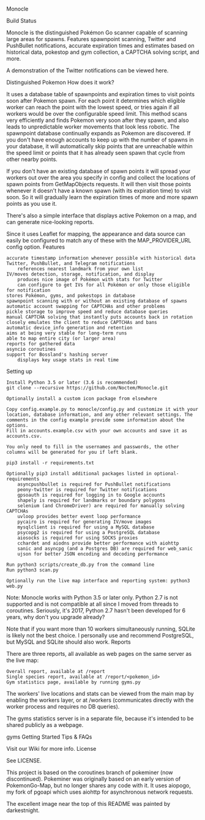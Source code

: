 Monocle

Build Status

Monocle is the distinguished Pokémon Go scanner capable of scanning large areas for spawns. Features spawnpoint scanning, Twitter and PushBullet notifications, accurate expiration times and estimates based on historical data, pokestop and gym collection, a CAPTCHA solving script, and more.

A demonstration of the Twitter notifications can be viewed here.

Distinguished Pokemon
How does it work?

It uses a database table of spawnpoints and expiration times to visit points soon after Pokemon spawn. For each point it determines which eligible worker can reach the point with the lowest speed, or tries again if all workers would be over the configurable speed limit. This method scans very efficiently and finds Pokemon very soon after they spawn, and also leads to unpredictable worker movements that look less robotic. The spawnpoint database continually expands as Pokemon are discovered. If you don't have enough accounts to keep up with the number of spawns in your database, it will automatically skip points that are unreachable within the speed limit or points that it has already seen spawn that cycle from other nearby points.

If you don't have an existing database of spawn points it will spread your workers out over the area you specify in config and collect the locations of spawn points from GetMapObjects requests. It will then visit those points whenever it doesn't have a known spawn (with its expiration time) to visit soon. So it will gradually learn the expiration times of more and more spawn points as you use it.

There's also a simple interface that displays active Pokemon on a map, and can generate nice-looking reports.

Since it uses Leaflet for mapping, the appearance and data source can easily be configured to match any of these with the MAP_PROVIDER_URL config option.
Features

    accurate timestamp information whenever possible with historical data
    Twitter, PushBullet, and Telegram notifications
        references nearest landmark from your own list
    IV/moves detection, storage, notification, and display
        produces nice image of Pokémon with stats for Twitter
        can configure to get IVs for all Pokémon or only those eligible for notification
    stores Pokémon, gyms, and pokestops in database
    spawnpoint scanning with or without an existing database of spawns
    automatic account swapping for CAPTCHAs and other problems
    pickle storage to improve speed and reduce database queries
    manual CAPTCHA solving that instantly puts accounts back in rotation
    closely emulates the client to reduce CAPTCHAs and bans
    automatic device_info generation and retention
    aims at being very stable for long-term runs
    able to map entire city (or larger area)
    reports for gathered data
    asyncio coroutines
    support for Bossland's hashing server
        displays key usage stats in real time

Setting up

    Install Python 3.5 or later (3.6 is recommended)
    git clone --recursive https://github.com/Noctem/Monocle.git

    Optionally install a custom icon package from elsewhere

    Copy config.example.py to monocle/config.py and customize it with your location, database information, and any other relevant settings. The comments in the config example provide some information about the options.
    Fill in accounts.example.csv with your own accounts and save it as accounts.csv.

    You only need to fill in the usernames and passwords, the other columns will be generated for you if left blank.

    pip3 install -r requirements.txt

    Optionally pip3 install additional packages listed in optional-requirements
        asyncpushbullet is required for PushBullet notifications
        peony-twitter is required for Twitter notifications
        gpsoauth is required for logging in to Google accounts
        shapely is required for landmarks or boundary polygons
        selenium (and ChromeDriver) are required for manually solving CAPTCHAs
        uvloop provides better event loop performance
        pycairo is required for generating IV/move images
        mysqlclient is required for using a MySQL database
        psycopg2 is required for using a PostgreSQL database
        aiosocks is required for using SOCKS proxies
        cchardet and aiodns provide better performance with aiohttp
        sanic and asyncpg (and a Postgres DB) are required for web_sanic
        ujson for better JSON encoding and decoding performance

    Run python3 scripts/create_db.py from the command line
    Run python3 scan.py

    Optionally run the live map interface and reporting system: python3 web.py

Note: Monocle works with Python 3.5 or later only. Python 2.7 is not supported and is not compatible at all since I moved from threads to coroutines. Seriously, it's 2017, Python 2.7 hasn't been developed for 6 years, why don't you upgrade already?

Note that if you want more than 10 workers simultaneously running, SQLite is likely not the best choice. I personally use and recommend PostgreSQL, but MySQL and SQLite should also work.
Reports

There are three reports, all available as web pages on the same server as the live map:

    Overall report, available at /report
    Single species report, available at /report/<pokemon_id>
    Gym statistics page, available by running gyms.py

The workers' live locations and stats can be viewed from the main map by enabling the workers layer, or at /workers (communicates directly with the worker process and requires no DB queries).

The gyms statistics server is in a separate file, because it's intended to be shared publicly as a webpage.

gyms
Getting Started Tips & FAQs

Visit our Wiki for more info.
License

See LICENSE.

This project is based on the coroutines branch of pokeminer (now discontinued). Pokeminer was originally based on an early version of PokemonGo-Map, but no longer shares any code with it. It uses aiopogo, my fork of pgoapi which uses aiohttp for asynchronous network requests.

The excellent image near the top of this README was painted by darkestnight.
